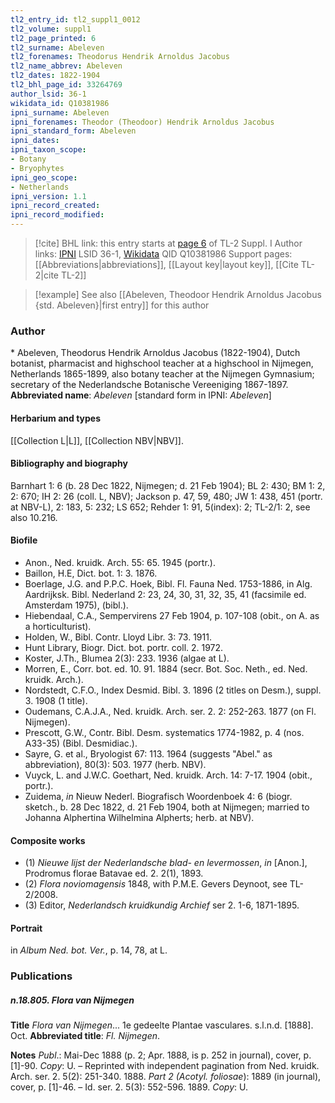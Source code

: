 ```yaml
---
tl2_entry_id: tl2_suppl1_0012
tl2_volume: suppl1
tl2_page_printed: 6
tl2_surname: Abeleven
tl2_forenames: Theodorus Hendrik Arnoldus Jacobus
tl2_name_abbrev: Abeleven
tl2_dates: 1822-1904
tl2_bhl_page_id: 33264769
author_lsid: 36-1
wikidata_id: Q10381986
ipni_surname: Abeleven
ipni_forenames: Theodor (Theodoor) Hendrik Arnoldus Jacobus
ipni_standard_form: Abeleven
ipni_dates: 
ipni_taxon_scope: 
- Botany
- Bryophytes
ipni_geo_scope: 
- Netherlands
ipni_version: 1.1
ipni_record_created: 
ipni_record_modified:
---
```


> [!cite] BHL link: this entry starts at [page 6](https://www.biodiversitylibrary.org/page/33264769) of TL-2 Suppl. I
> Author links: [IPNI](https://www.ipni.org/a/36-1) LSID 36-1, [Wikidata](https://www.wikidata.org/wiki/Q10381986) QID Q10381986
> Support pages: [[Abbreviations|abbreviations]], [[Layout key|layout key]], [[Cite TL-2|cite TL-2]]

> [!example] See also [[Abeleven, Theodoor Hendrik Arnoldus Jacobus {std. Abeleven}|first entry]] for this author

### Author

\* Abeleven, Theodorus Hendrik Arnoldus Jacobus (1822-1904), Dutch botanist, pharmacist and highschool teacher at a highschool in Nijmegen, Netherlands 1865-1899, also botany teacher at the Nijmegen Gymnasium; secretary of the Nederlandsche Botanische Vereeniging 1867-1897. 
**Abbreviated name**: *Abeleven* \[standard form in IPNI: *Abeleven*\]

#### Herbarium and types

[[Collection L|L]], [[Collection NBV|NBV]].

#### Bibliography and biography

Barnhart 1: 6 (b. 28 Dec 1822, Nijmegen; d. 21 Feb 1904); BL 2: 430; BM 1: 2, 2: 670; IH 2: 26 (coll. L, NBV); Jackson p. 47, 59, 480; JW 1: 438, 451 (portr. at NBV-L), 2: 183, 5: 232; LS 652; Rehder 1: 91, 5(index): 2; TL-2/1: 2, see also 10.216.

#### Biofile

- Anon., Ned. kruidk. Arch. 55: 65. 1945 (portr.).
- Baillon, H.E, Dict. bot. 1: 3. 1876.
- Boerlage, J.G. and P.P.C. Hoek, Bibl. Fl. Fauna Ned. 1753-1886, in Alg. Aardrijksk. Bibl. Nederland 2: 23, 24, 30, 31, 32, 35, 41 (facsimile ed. Amsterdam 1975), (bibl.).
- Hiebendaal, C.A., Sempervirens 27 Feb 1904, p. 107-108 (obit., on A. as a horticulturist).
- Holden, W., Bibl. Contr. Lloyd Libr. 3: 73. 1911.
- Hunt Library, Biogr. Dict. bot. portr. coll. 2. 1972.
- Koster, J.Th., Blumea 2(3): 233. 1936 (algae at L).
- Morren, E., Corr. bot. ed. 10. 91. 1884 (secr. Bot. Soc. Neth., ed. Ned. kruidk. Arch.).
- Nordstedt, C.F.O., Index Desmid. Bibl. 3. 1896 (2 titles on Desm.), suppl. 3. 1908 (1 title).
- Oudemans, C.A.J.A., Ned. kruidk. Arch. ser. 2. 2: 252-263. 1877 (on Fl. Nijmegen).
- Prescott, G.W., Contr. Bibl. Desm. systematics 1774-1982, p. 4 (nos. A33-35) (Bibl. Desmidiac.).
- Sayre, G. et al., Bryologist 67: 113. 1964 (suggests "Abel." as abbreviation), 80(3): 503. 1977 (herb. NBV).
- Vuyck, L. and J.W.C. Goethart, Ned. kruidk. Arch. 14: 7-17. 1904 (obit., portr.).
- Zuidema, *in* Nieuw Nederl. Biografisch Woordenboek 4: 6 (biogr. sketch., b. 28 Dec 1822, d. 21 Feb 1904, both at Nijmegen; married to Johanna Alphertina Wilhelmina Alpherts; herb. at NBV).

#### Composite works

- (1) *Nieuwe lijst der Nederlandsche blad- en levermossen*, *in* \[Anon.\], Prodromus florae Batavae ed. 2. 2(1), 1893.
- (2) *Flora noviomagensis* 1848, with P.M.E. Gevers Deynoot, see TL-2/2008.
- (3) Editor, *Nederlandsch kruidkundig Archief* ser 2. 1-6, 1871-1895.

#### Portrait

in *Album Ned. bot. Ver.*, p. 14, 78, at L.

### Publications

##### n.18.805. Flora van Nijmegen

**Title**
*Flora van Nijmegen*... 1e gedeelte Plantae vasculares. s.l.n.d. \[1888\]. Oct.
**Abbreviated title**: *Fl. Nijmegen*.

**Notes**
*Publ*.: Mai-Dec 1888 (p. 2; Apr. 1888, is p. 252 in journal), cover, p. \[1\]-90. *Copy*: U. – Reprinted with independent pagination from Ned. kruidk. Arch. ser. 2. 5(2): 251-340. 1888.
*Part 2 (Acotyl. foliosae*): 1889 (in journal), cover, p. \[1\]-46. – Id. ser. 2. 5(3): 552-596. 1889.
*Copy*: U.

